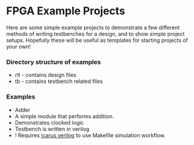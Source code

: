 # FPGA Example Projects

Here are some simple example projects to demonstrate a few different methods of writing testbenches for a design, and to show simple project setups. Hopefully these will be useful as templates for starting projects of your own!

### Directory structure of examples

* rtl - contains design files
* tb - contains testbench related files

### Examples

* Adder
 * A simple module that performs addition. 
 * Demonstrates clocked logic
 * Testbench is written in verilog
 * ! Requires [icarus verilog](https://github.com/steveicarus/iverilog) to use Makefile simulation workflow.
